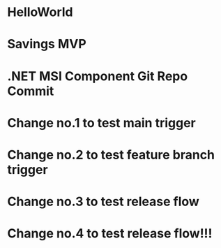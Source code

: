 # HelloWorld
# Savings MVP
# .NET MSI Component Git Repo Commit
# Change no.1 to test main trigger
# Change no.2 to test feature branch trigger
# Change no.3 to test release flow
# Change no.4 to test release flow!!!
